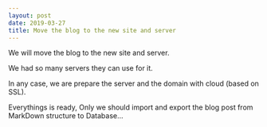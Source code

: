 ```yaml
---
layout: post
date: 2019-03-27
title: Move the blog to the new site and server
---
```


We will move the blog to the new site and server.

We had so many servers they can use for it.

In any case, we are prepare the server and the domain with cloud (based on SSL).

Everythings is ready, Only we should import and export the blog post from MarkDown structure to Database...

